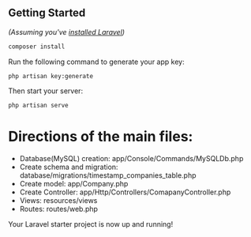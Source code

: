 ## Getting Started

*(Assuming you've [installed Laravel](https://laravel.com/docs/5.5/installation))*

``` bash
composer install
```

Run the following command to generate your app key:

```
php artisan key:generate
```

Then start your server:

```
php artisan serve
```

# Directions of the main files: 
  - Database(MySQL) creation:  app/Console/Commands/MySQLDb.php
  - Create schema and migration: database/migrations/timestamp_companies_table.php
  - Create model: app/Company.php
  - Create Controller: app/Http/Controllers/ComapanyController.php
  - Views: resources/views
  - Routes: routes/web.php

Your Laravel starter project is now up and running! 